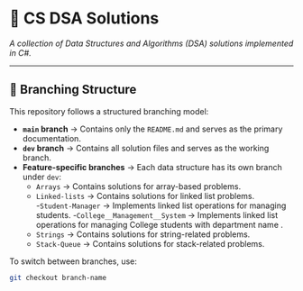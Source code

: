 # 📌 CS DSA Solutions  
_A collection of Data Structures and Algorithms (DSA) solutions implemented in C#._

---

## 🌳 Branching Structure  
This repository follows a structured branching model:  

- **`main` branch** → Contains only the `README.md` and serves as the primary documentation.  
- **`dev` branch** → Contains all solution files and serves as the working branch.  
- **Feature-specific branches** → Each data structure has its own branch under `dev`:  
  - `Arrays` → Contains solutions for array-based problems.  
  - `Linked-lists` → Contains solutions for linked list problems.  
	 -`Student-Manager` → Implements linked list operations for managing students.
	 -`College__Management__System` → Implements linked list operations for managing College students with department name .
  - `Strings` → Contains solutions for string-related problems.  
  - `Stack-Queue` → Contains solutions for stack-related problems.


To switch between branches, use:  
```sh
git checkout branch-name
